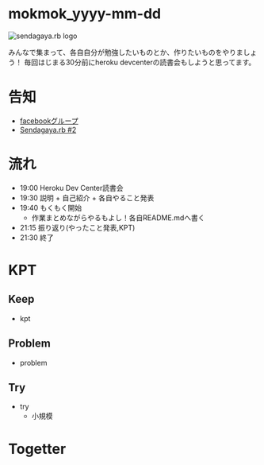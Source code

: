 mokmok_yyyy-mm-dd
=================

![sendagaya.rb logo](http://ppworks.info/images/sendagayarb100x100.png)

みんなで集まって、各自自分が勉強したいものとか、作りたいものをやりましょう！
毎回はじまる30分前にheroku devcenterの読書会もしようと思ってます。

# 告知
* [facebookグループ](https://www.facebook.com/groups/132324356892674)
* [Sendagaya.rb #2](http://www.zusaar.com/event/)

# 流れ
* 19:00 Heroku Dev Center読書会
* 19:30 説明 + 自己紹介 + 各自やること発表
* 19:40 もくもく開始
  * 作業まとめながらやるもよし！各自README.mdへ書く
* 21:15 振り返り(やったこと発表,KPT)
* 21:30 終了

# KPT
## Keep
* kpt

## Problem
* problem

## Try
* try
    * 小規模

# Togetter
